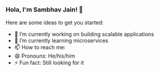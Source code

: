 ### Hola, I'm Sambhav Jain! 👋



Here are some ideas to get you started:

- 🔭 I’m currently working on building scalable applications
- 🌱 I’m currently learning microservices
- 📫 How to reach me: 
- 😄 Pronouns: He/his/him
- ⚡ Fun fact: Still looking for it
